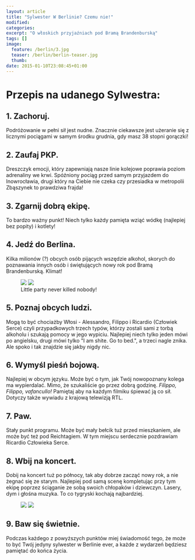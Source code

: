 ```yaml
---
layout: article
title: "Sylwester W Berlinie? Czemu nie!"
modified:
categories: 
excerpt: "O włoskich przyjaźniach pod Bramą Brandenburską"
tags: []
image:
  feature: /berlin/3.jpg
  teaser: /berlin/berlin-teaser.jpg
  thumb:
date: 2015-01-10T23:08:45+01:00
---
```


<h1>Przepis na udanego Sylwestra:</h1>

<h2>1. Zachoruj.</h2>
Podróżowanie w pełni sił jest nudne. Znacznie ciekawsze jest użeranie się z licznymi pociągami w samym środku grudnia, gdy masz 38 stopni gorączki!

<h2>2. Zaufaj PKP.</h2>
Dreszczyk emocji, który zapewniają nasze linie kolejowe poprawia poziom adrenaliny we krwi. Spóźniony pociąg przed samym przyjazdem do Inowrocławia, drugi który na Ciebie nie czeka czy przesiadka w metropolii Zbąszynek to prawdziwa frajda!

<h2>3. Zgarnij dobrą ekipę.</h2>
To bardzo ważny punkt! Niech tylko każdy pamięta wziąć wódkę (najlepiej bez popity) i kotlety!

<h2>4. Jedź do Berlina.</h2>
Kilka milionów (?) obcych osób pijących wszędzie alkohol, skorych do poznawania innych osób i świętujących nowy rok pod Bramą Brandenburską. Klimat!

<figure class="half">
	<img src="//nikodamn.github.io/images/berlin/1.jpg">
	<img src="//nikodamn.github.io/images/berlin/2.jpg">
	<figcaption>Little party never killed nobody!</figcaption>
</figure>

<h2>5. Poznaj obcych ludzi.</h2>
Mogą to być chociażby Włosi - Alessandro, Filippo i Ricardio (Człowiek Serce) czyli przypadkowych trzech typów, którzy zostali sami z torbą alkoholu i szukają pomocy w jego wypiciu. Najlepiej niech tylko jeden mówi po angielsku, drugi mówi tylko "I am shite. Go to bed.", a trzeci nagle znika. Ale spoko i tak znajdzie się jakby nigdy nic. 

<h2>6. Wymyśl pieśń bojową.</h2>
Najlepiej w obcym języku. Może być o tym, jak Twój nowopoznany kolega ma wypierdalać. Mimo, że szukaliście go przez dobrą godzinę. <i>Filippo, Filippo, vafancullo!</i> Pamiętaj aby na każdym filmiku śpiewać ją co sił. Dotyczy także wywiadu z krajową telewizją RTL.

<h2>7. Paw. </h2>
Stały punkt programu. Może być mały bełcik tuż przed mieszkaniem, ale może być też pod Reichtagiem. W tym miejscu serdecznie pozdrawiam Ricardio Człowieka Serce.

<h2>8. Wbij na koncert.</h2>
Dobij na koncert tuż po północy, tak aby dobrze zacząć nowy rok, a nie żegnać się ze starym. Najlepiej pod samą scenę kompletując przy tym ekipę poprzez ściąganie ze sobą swoich chłopaków i dziewczyn. Lasery, dym i głośna muzyka. To co tygryski kochają najbardziej.

<figure class="half">
	<img src="//nikodamn.github.io/images/berlin/4.jpg">
	<img src="//nikodamn.github.io/images/berlin/5.jpg">
</figure>

<h2>9. Baw się świetnie.</h2>
Podczas każdego z powyższych punktów miej świadomość tego, że może to być Twój jedyny sylwester w Berlinie ever, a każde z wydarzeń będziesz pamiętać do końca życia.


